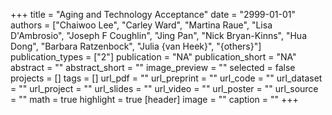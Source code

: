 +++
title = "Aging and Technology Acceptance"
date = "2999-01-01"
authors = ["Chaiwoo Lee", "Carley Ward", "Martina Raue", "Lisa D'Ambrosio", "Joseph F Coughlin", "Jing Pan", "Nick Bryan-Kinns", "Hua Dong", "Barbara Ratzenbock", "Julia {van Heek}", "{others}"]
publication_types = ["2"]
publication = "NA"
publication_short = "NA"
abstract = ""
abstract_short = ""
image_preview = ""
selected = false
projects = []
tags = []
url_pdf = ""
url_preprint = ""
url_code = ""
url_dataset = ""
url_project = ""
url_slides = ""
url_video = ""
url_poster = ""
url_source = ""
math = true
highlight = true
[header]
image = ""
caption = ""
+++

